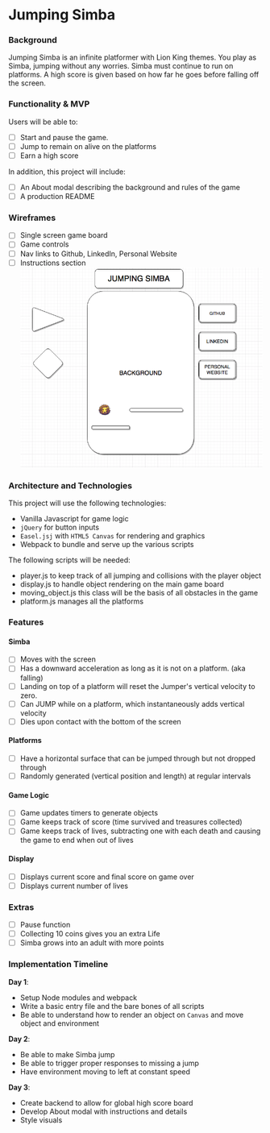 # Jumping Simba

### Background
Jumping Simba is an infinite platformer with Lion King themes. You play as Simba, jumping without any worries.
Simba must continue to run on platforms. A high score is given based on how far he goes before falling off the screen.

### Functionality & MVP  

Users will be able to:

- [ ] Start and pause the game.
- [ ] Jump to remain on alive on the platforms
- [ ] Earn a high score

In addition, this project will include:

- [ ] An About modal describing the background and rules of the game
- [ ] A production README

### Wireframes
- [ ] Single screen game board
- [ ] Game controls
- [ ] Nav links to Github, LinkedIn, Personal Website
- [ ] Instructions section
![wireframe](./wireframe.png)

### Architecture and Technologies
This project will use the following technologies:
- Vanilla Javascript for game logic
- `jQuery` for button inputs
- `Easel.jsj` with `HTML5 Canvas` for rendering and graphics
- Webpack to bundle and serve up the various scripts

The following scripts will be needed:
- player.js to keep track of all jumping and collisions with the player object
- display.js to handle object rendering on the main game board
- moving_object.js this class will be the basis of all obstacles in the game
- platform.js manages all the platforms


### Features

#### Simba
- [ ] Moves with the screen
- [ ] Has a downward acceleration as long as it is not on a platform. (aka falling)  
- [ ] Landing on top of a platform will reset the Jumper's vertical velocity to zero.
- [ ] Can JUMP while on a platform, which instantaneously adds vertical velocity
- [ ] Dies upon contact with the bottom of the screen

#### Platforms
- [ ] Have a horizontal surface that can be jumped through but not dropped through
- [ ] Randomly generated (vertical position and length) at regular intervals

#### Game Logic
- [ ] Game updates timers to generate objects
- [ ] Game keeps track of score (time survived and treasures collected)
- [ ] Game keeps track of lives, subtracting one with each death and causing the game to end when out of lives

#### Display
- [ ] Displays current score and final score on game over
- [ ] Displays current number of lives

### Extras
- [ ] Pause function
- [ ] Collecting 10 coins gives you an extra Life
- [ ] Simba grows into an adult with more points

### Implementation Timeline

**Day 1**:
- Setup Node modules and webpack
- Write a basic entry file and the bare bones of all scripts
- Be able to understand how to render an object on `Canvas` and move object and environment

**Day 2**:

- Be able to make Simba jump
- Be able to trigger proper responses to missing a jump
- Have environment moving to left at constant speed

**Day 3**:

- Create backend to allow for global high score board
- Develop About modal with instructions and details
- Style visuals
